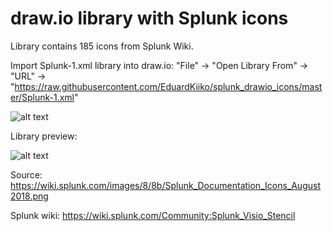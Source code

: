 # draw.io library with Splunk icons
Library contains 185 icons from Splunk Wiki.

Import Splunk-1.xml library into draw.io: "File" -> "Open Library From" -> "URL" ->  
"https://raw.githubusercontent.com/EduardKiiko/splunk_drawio_icons/master/Splunk-1.xml"

![alt text](https://raw.githubusercontent.com/EduardKiiko/splunk_drawio_icons/master/import_example.png)

Library preview:

![alt text](https://raw.githubusercontent.com/EduardKiiko/splunk_drawio_icons/master/icon_preview.png)


Source: https://wiki.splunk.com/images/8/8b/Splunk_Documentation_Icons_August2018.png

Splunk wiki: https://wiki.splunk.com/Community:Splunk_Visio_Stencil
